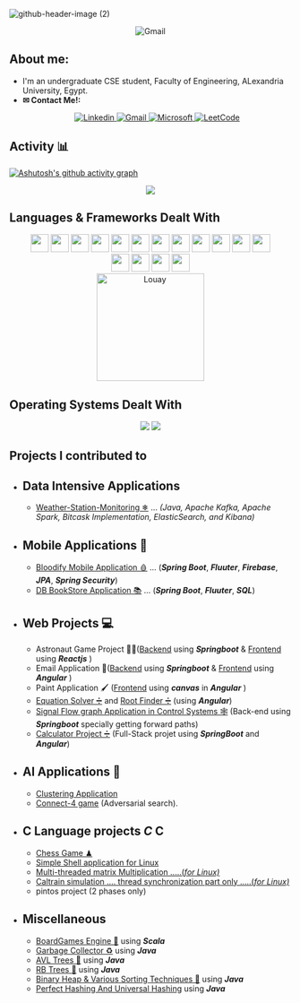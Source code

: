 ![github-header-image (2)](https://github.com/LouayMagdy/LouayMagdy/assets/95547833/b21076b0-6339-4c8f-a4de-477807538ab4) </br>
<p align="center"> 
 <img alt="Gmail" src="https://profile-counter.glitch.me/{LouayMagdy}/count.svg"/>
</p>
 
## About me:
- I'm an undergraduate CSE student, Faculty of Engineering, ALexandria University, Egypt.
- **✉ Contact Me!:** 
  <p align="center"> 
   <a href="https://www.linkedin.com/in/louay-magdy-b0a723201/">
     <img
       alt="Linkedin"
       src="https://img.shields.io/badge/linkedin-0077B5?logo=linkedin&logoColor=white&style=for-the-badge"
     />
   </a> 
   <a href= "https://mail.google.com/mail/u/0/?hl=ar#inbox?compose=CllgCJqVPGGkxgBtBMqZlJLXFRSVlqTQmLXhvqtkRpFLWxQpqpRNjWDSZsVjbqSgKTZmJbVgjJV">
     <img
       alt="Gmail"
       src="https://img.shields.io/badge/gmail-FFFFFF?logo=gmail&logoColor=red&style=for-the-badge"
     />
   </a>
   <a href="https://mail.google.com/mail/u/0/#inbox?compose=VpCqJXKBhfNkWwZfrghGdmNDJCLGmfwbbGhzdfSxzgztHhMNVljnsPfcLdbGSRLkPtPbFQq">
     <img
       alt="Microsoft"
       src="https://img.shields.io/badge/microsoft-FFFFFF?logo=microsoft&logoColor=black&style=for-the-badge"
     />
   </a> 
   <a href="https://leetcode.com/LouayMagdy/">
    <img alt=" LeetCode " src="https://img.shields.io/badge/-LeetCode-FFA116?style=for-the-badge&logo=LeetCode&logoColor=black" />
   </a>
  </p>

## Activity 📊
[![Ashutosh's github activity graph](https://github-readme-activity-graph.vercel.app/graph?username=LouayMagdy&bg_color=0d0c0d&color=bab5b6&line=f5f6fa&point=a19b9b&area=true&hide_border=true)](https://github.com/ashutosh00710/github-readme-activity-graph)
<p align="center"><img src="https://github-readme-stats.vercel.app/api?username=LouayMagdy&langs_count=12&show_icons=true&locale=en&layout=compact&theme=transparent"/></p>

 ## Languages & Frameworks Dealt With 
<p align="center">
<a><img width ='32px' src ='https://raw.githubusercontent.com/rahulbanerjee26/githubAboutMeGenerator/main/icons/java.svg'></a>
<a><img width ='32px' src ='https://raw.githubusercontent.com/rahulbanerjee26/githubAboutMeGenerator/main/icons/python.svg'></a>
<a> <img width ='32px' src ='https://raw.githubusercontent.com/rahulbanerjee26/githubAboutMeGenerator/main/icons/c.svg'> </a>
<a> <img width ='32px' src ='https://raw.githubusercontent.com/rahulbanerjee26/githubAboutMeGenerator/main/icons/cpp.svg'> </a>
<a><img width ='32px' src ='https://raw.githubusercontent.com/rahulbanerjee26/githubAboutMeGenerator/main/icons/scala.svg'></a>
<a><img width='32px' src='https://github.com/rahulbanerjee26/githubProfileReadmeGenerator/blob/main/icons/mysql.svg'></a>
<a><img width='32px' src='https://github.com/rahulbanerjee26/githubProfileReadmeGenerator/blob/main/icons/docker.svg'></a>
<a><img width='32px' src='https://github.com/rahulbanerjee26/githubProfileReadmeGenerator/blob/main/icons/kubernetes.svg'></a>
<a><img width='32px' src='https://github.com/rahulbanerjee26/githubProfileReadmeGenerator/blob/main/icons/git.svg'></a> 
<a> <img width ='32px' src ='https://raw.githubusercontent.com/rahulbanerjee26/githubAboutMeGenerator/main/icons/javascript.svg'></a>  
<a><img width ='32px' src ='https://raw.githubusercontent.com/rahulbanerjee26/githubAboutMeGenerator/main/icons/css.svg'></a>
<a><img width ='32px' src ='https://raw.githubusercontent.com/rahulbanerjee26/githubAboutMeGenerator/main/icons/html.svg'></a> </br>
<a><img width ='32px' src ='https://user-images.githubusercontent.com/25181517/183891303-41f257f8-6b3d-487c-aa56-c497b880d0fb.png'></a>
<a><img width='32px' src='https://github.com/rahulbanerjee26/githubProfileReadmeGenerator/blob/main/icons/kafka.svg'></a>
<a><img width ='32px' src ='https://raw.githubusercontent.com/rahulbanerjee26/githubAboutMeGenerator/main/icons/flutter.svg'></a>
<a href= https://github.com/Aditya664?tab=repositories&q=&type=&language=reactjs&sort= > <img width ='32px' src ='https://raw.githubusercontent.com/rahulbanerjee26/githubAboutMeGenerator/main/icons/reactjs.svg'> </a> </br>

<img src="https://github-readme-stats.vercel.app/api/top-langs?username=LouayMagdy&langs_count=12&show_icons=true&locale=en&layout=compact&theme=dark" alt="Louay" height="192px"/>

## Operating Systems Dealt With
<p align="center">
   <a href="#"><img src="https://img.shields.io/badge/Ubuntu-E95420?style=for-the-badge&logo=ubuntu&logoColor=white"></a>
   <a href="#"><img src="https://img.shields.io/badge/Windows-0078D6?style=for-the-badge&logo=windows&logoColor=white"></a>
</p>

## Projects I contributed to
* Data Intensive Applications
  -------------
  - [Weather-Station-Monitoring ❄](https://github.com/LouayMagdy/Weather-Stations-Monitoring) ... _(Java, Apache Kafka, Apache Spark, Bitcask Implementation, ElasticSearch, and Kibana)_
    
* Mobile Applications 📱
  ---------
   - [Bloodify Mobile Application 🩸](https://github.com/LouayMagdy/Bloodify) ... (**_Spring Boot_**, **_Fluuter_**, **_Firebase_**, **_JPA_**, **_Spring Security_**)
   - [DB BookStore Application 📚](https://github.com/LouayMagdy/DB-Project) ... (**_Spring Boot_**, **_Fluuter_**, **_SQL_**)

* Web Projects 💻
   ----------
   - Astronaut Game Project 👨‍🚀([Backend](https://github.com/LouayMagdy/AstronautGameBackend) using _**Springboot**_ & [Frontend](https://github.com/LouayMagdy/Astronaut-Game-frontEnd) using _**Reactjs**_ )
   - Email Application 📧([Backend](https://github.com/LouayMagdy/EmailProject-Backend) using _**Springboot**_ & [Frontend](https://github.com/LouayMagdy/EmailProjectFront) using _**Angular**_ )
   - Paint Application 🖌 ([Frontend](https://github.com/LouayMagdy/PaintFrontEnd) using **_canvas_** in _**Angular**_ )
   - [Equation Solver ➗](https://github.com/LouayMagdy/EquationSolver) and [Root Finder ➗](https://github.com/LouayMagdy/RootFinder) (using  _**Angular**_) 
   - [Signal Flow graph Application in Control Systems 🕸](https://github.com/LouayMagdy/Signal-Flow-Graph) (Back-end using _**Springboot**_ specially getting forward paths)
   - [Calculator Project ➗](https://github.com/LouayMagdy/CalculatorProject) (Full-Stack projet using **_SpringBoot_** and **_Angular_**) 

* AI Applications 🤖
  ---------------
  - [Clustering Application](https://github.com/Basel-byte/Network-Anomaly-Detection)
  - [Connect-4 game](https://github.com/LouayMagdy/Connect-4) (Adversarial search).

* C Language projects _**C**_ C
   ----------------
   - [Chess Game ♟](https://github.com/LouayMagdy/Chess-Project)
   - [Simple Shell application for Linux](https://github.com/LouayMagdy/Lab1OS...Simple-Shell)
   - [Multi-threaded matrix Multiplication .....(_for Linux)_](https://github.com/LouayMagdy/Lab2-OS..ThreadedMatrixMultiplication)
   - [Caltrain simulation .... thread synchronization part only .....(_for Linux)_](https://github.com/LouayMagdy/LAB-3-OS...Synchronisation-using-pthreads)
   - pintos project (2 phases only)
      
* Miscellaneous
  -------------------------
  - [BoardGames Engine 🎰](https://github.com/LouayMagdy/BOARD_GAMES__ENGINE) using **_Scala_**
  - [Garbage Collector ♻](https://github.com/LouayMagdy/Garbage-Collector) using **_Java_**
  - [AVL Trees 🌲](https://github.com/LouayMagdy/Lab1-DS...AVL-tree) using **_Java_**
  - [RB Trees 🌲](https://github.com/LouayMagdy/Lab2DS..RBTree) using **_Java_**
  - [Binary Heap & Various Sorting Techniques 🧱](https://github.com/LouayMagdy/Lab3...Bin.Heaps-SortingTechniques) using **_Java_**
  - [Perfect Hashing And Universal Hashing](https://github.com/LouayMagdy/Perfect-And-Universal-Hashing) using **_Java_**
